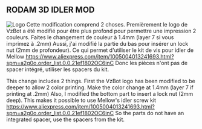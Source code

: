## RODAM 3D IDLER MOD
![Logo](https://github.com/Rodamyot/VzBoT-UserMods/blob/master/RODAM3D/IDLER_MOD/PulleyMount_1.png)
Cette modification comprend 2 choses. Premièrement le logo de VzBot a été modifié pour être plus profond pour permettre une impression 2 couleurs. Faites le changement de couleur à 1.4mm (layer 7 si vous imprimez à .2mm)
Aussi, j'ai modifié la partie du bas pour insérer un lock nut (2mm de profondeur). Ce qui permet d'utiliser le kit de vis pour idler de Mellow
https://www.aliexpress.com/item/1005004013241693.html?spm=a2g0o.order_list.0.0.21ef1802OC6inC
Donc les pièces n'ont pas de spacer intégré, utiliser les spacers du kit.

This change includes 2 things. First the VzBot logo has been modified to be deeper to allow 2 color printing. Make the color change at 1.4mm (layer 7 if printing at .2mm)
Also, I modified the bottom part to insert a lock nut (2mm deep). This makes it possible to use Mellow's idler screw kit
https://www.aliexpress.com/item/1005004013241693.html?spm=a2g0o.order_list.0.0.21ef1802OC6inC
So the parts do not have an integrated spacer, use the spacers from the kit.

